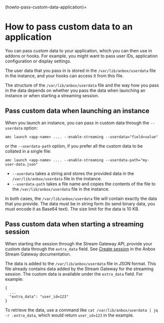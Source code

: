(howto-pass-custom-data-application)=
# How to pass custom data to an application

You can pass custom data to your application, which you can then use in addons or hooks. For example, you might want to pass user IDs, application configuration or display settings.

The user data that you pass in is stored in the `/var/lib/anbox/userdata` file in the instance, and your hooks can access it from this file.

The structure of the `/var/lib/anbox/userdata` file and the way how you pass in the data depends on whether you pass the data when launching an instance or when starting a streaming session.

## Pass custom data when launching an instance

When you launch an instance, you can pass in custom data through the `--userdata` option:

    amc launch <app-name> .... --enable-streaming --userdata="field=value"

or the `--userdata-path` option, if you prefer all the custom data to be collated in a single file:

    amc launch <app-name> .... --enable-streaming --userdata-path="my-user-data.json"

* `--userdata` takes a string and stores the provided data in the `/var/lib/anbox/userdata` file in the instance.
* `--userdata-path` takes a file name and copies the contents of the file to the `/var/lib/anbox/userdata` file in the instance.

In both cases, the `/var/lib/anbox/userdata` file will contain exactly the data that you provide. The data must be in string form (to send binary data, you must encode it as Base64 text). The size limit for the data is 10 KB.

## Pass custom data when starting a streaming session

When starting the session through the Stream Gateway API, provide your custom data through the `extra_data` field. See [Create session](https://canonical.github.io/anbox-cloud.github.com/latest/anbox-stream-gateway/#/session/handle-new-session) in the Anbox Stream Gateway documentation.

The data is added to the `/var/lib/anbox/userdata` file in JSON format. This file already contains data added by the Stream Gateway for the streaming session. The custom data is available under the `extra_data` field. For example:

```
{
  ...
  "extra_data": "user_id=123"
}
```

To retrieve the data, use a command like `cat /var/lib/anbox/userdata | jq -r .extra_data`, which would return `user_id=123` in the example.
